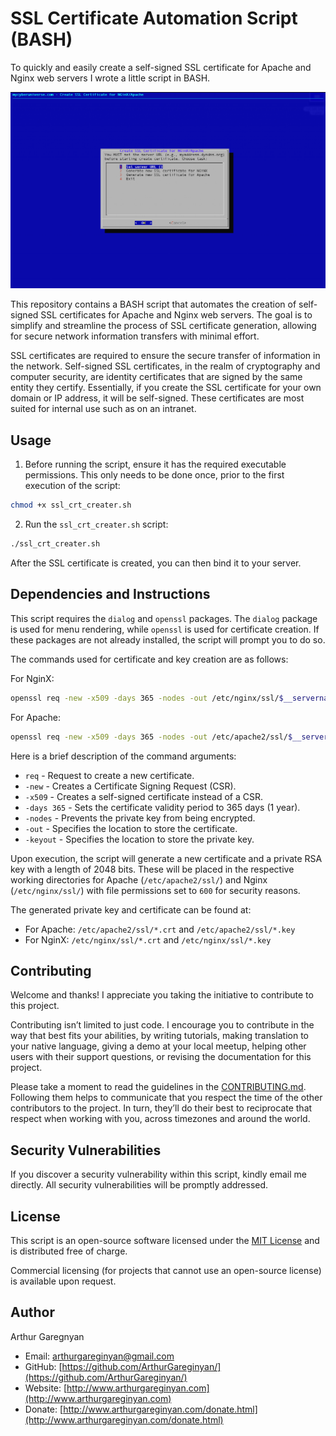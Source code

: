 # SSL Certificate Automation Script (BASH)

To quickly and easily create a self-signed SSL certificate for Apache and Nginx web servers I wrote a little script in BASH.

![Screenshot of the Script in Action](screenshot.png)

This repository contains a BASH script that automates the creation of self-signed SSL certificates for Apache and Nginx web servers. The goal is to simplify and streamline the process of SSL certificate generation, allowing for secure network information transfers with minimal effort.

SSL certificates are required to ensure the secure transfer of information in the network. Self-signed SSL certificates, in the realm of cryptography and computer security, are identity certificates that are signed by the same entity they certify. Essentially, if you create the SSL certificate for your own domain or IP address, it will be self-signed. These certificates are most suited for internal use such as on an intranet.


## Usage

1. Before running the script, ensure it has the required executable permissions. This only needs to be done once, prior to the first execution of the script:

```bash
chmod +x ssl_crt_creater.sh
```

2. Run the `ssl_crt_creater.sh` script:
```bash
./ssl_crt_creater.sh
```

After the SSL certificate is created, you can then bind it to your server.


## Dependencies and Instructions

This script requires the `dialog` and `openssl` packages. The `dialog` package is used for menu rendering, while `openssl` is used for certificate creation. If these packages are not already installed, the script will prompt you to do so.

The commands used for certificate and key creation are as follows:

For NginX:

```bash
openssl req -new -x509 -days 365 -nodes -out /etc/nginx/ssl/$__servername.crt -keyout /etc/nginx/ssl/$__servername.key
```

For Apache:

```bash
openssl req -new -x509 -days 365 -nodes -out /etc/apache2/ssl/$__servername.crt -keyout /etc/apache2/ssl/$__servername.key
```

Here is a brief description of the command arguments:

- `req` - Request to create a new certificate.
- `-new` - Creates a Certificate Signing Request (CSR).
- `-x509` - Creates a self-signed certificate instead of a CSR.
- `-days 365` - Sets the certificate validity period to 365 days (1 year).
- `-nodes` - Prevents the private key from being encrypted.
- `-out` - Specifies the location to store the certificate.
- `-keyout` - Specifies the location to store the private key.

Upon execution, the script will generate a new certificate and a private RSA key with a length of 2048 bits. These will be placed in the respective working directories for Apache (`/etc/apache2/ssl/`) and Nginx (`/etc/nginx/ssl/`) with file permissions set to `600` for security reasons.

The generated private key and certificate can be found at:

- For Apache: `/etc/apache2/ssl/*.crt` and `/etc/apache2/ssl/*.key`
- For NginX: `/etc/nginx/ssl/*.crt` and `/etc/nginx/ssl/*.key`


## Contributing

Welcome and thanks! I appreciate you taking the initiative to contribute to this project.

Contributing isn’t limited to just code. I encourage you to contribute in the way that best fits your abilities, by writing tutorials, making translation to your native language, giving a demo at your local meetup, helping other users with their support questions, or revising  the documentation for this project.

Please take a moment to read the guidelines in the [CONTRIBUTING.md](CONTRIBUTING.md). Following them helps to communicate that you respect the time of the other contributors to the project. In turn, they’ll do their best to reciprocate that respect when working with you, across timezones and around the world.


## Security Vulnerabilities

If you discover a security vulnerability within this script, kindly email me directly. All security vulnerabilities will be promptly addressed.

## License

This script is an open-source software licensed under the [MIT License](LICENSE.md) and is distributed free of charge.

Commercial licensing (for projects that cannot use an open-source license) is available upon request.


## Author

Arthur Garegnyan

- Email: arthurgareginyan@gmail.com
- GitHub: [https://github.com/ArthurGareginyan/](https://github.com/ArthurGareginyan/)
- Website: [http://www.arthurgareginyan.com](http://www.arthurgareginyan.com)
- Donate: [http://www.arthurgareginyan.com/donate.html](http://www.arthurgareginyan.com/donate.html)
